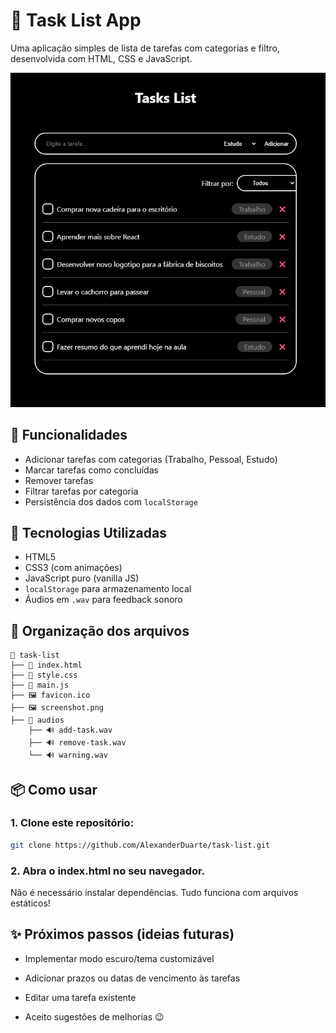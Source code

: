 # 📝 Task List App

Uma aplicação simples de lista de tarefas com categorias e filtro, desenvolvida com HTML, CSS e JavaScript.

![Preview da interface](screenshot.png)

## 🚀 Funcionalidades
- Adicionar tarefas com categorias (Trabalho, Pessoal, Estudo)
- Marcar tarefas como concluídas
- Remover tarefas
- Filtrar tarefas por categoria
- Persistência dos dados com `localStorage`

  

## 🎯 Tecnologias Utilizadas
- HTML5
- CSS3 (com animações)
- JavaScript puro (vanilla JS)
- `localStorage` para armazenamento local
- Áudios em `.wav` para feedback sonoro

  

## 📁 Organização dos arquivos
```plaintext
📁 task-list
├── 📄 index.html
├── 📄 style.css
├── 📄 main.js
├── 🖼️ favicon.ico
├── 🖼️ screenshot.png
├── 📁 audios
    ├── 🔊 add-task.wav
    ├── 🔊 remove-task.wav
    └── 🔊 warning.wav
  ```


  ## 📦 Como usar

### 1. Clone este repositório:
```bash
git clone https://github.com/AlexanderDuarte/task-list.git
```

### 2. Abra o index.html no seu navegador.

Não é necessário instalar dependências. Tudo funciona com arquivos estáticos!



## ✨ Próximos passos (ideias futuras)

- Implementar modo escuro/tema customizável

- Adicionar prazos ou datas de vencimento às tarefas

- Editar uma tarefa existente

- Aceito sugestões de melhorias 😉
    
